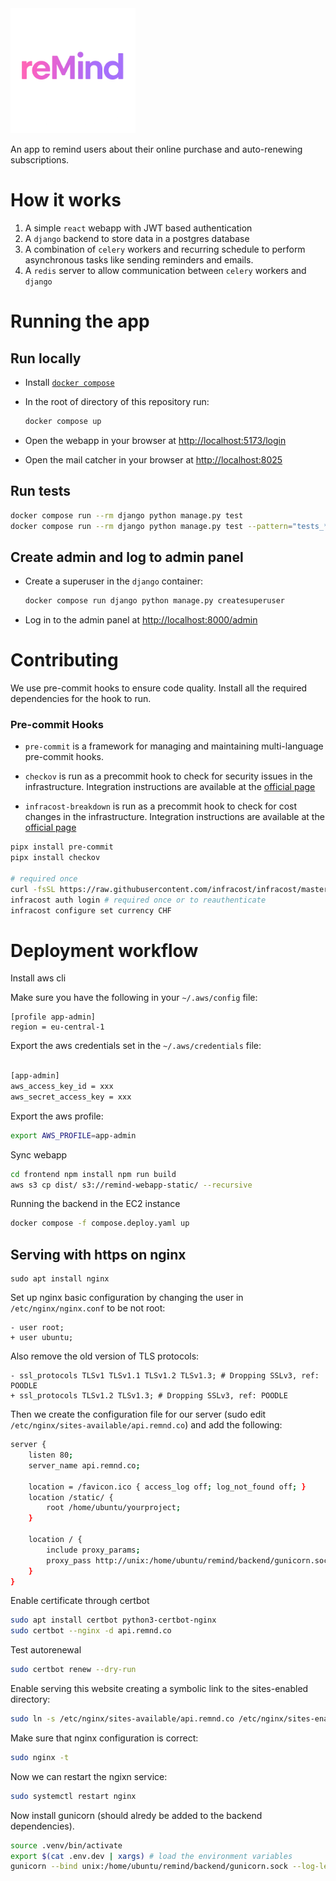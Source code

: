 <img src="./docs/reMind_Logo_transparent.png" alt="logo" width="200"/>

An app to remind users about their online purchase and auto-renewing
subscriptions.

# How it works

1. A simple `react` webapp with JWT based authentication
2. A `django` backend to store data in a postgres database
3. A combination of `celery` workers and recurring schedule to perform
   asynchronous tasks like sending reminders and emails.
4. A `redis` server to allow communication between `celery` workers and `django`

# Running the app

## Run locally

- Install
  [`docker compose`](https://docs.docker.com/compose/install/standalone/)
- In the root of directory of this repository run:

  ```bash
  docker compose up
  ```

- Open the webapp in your browser at
  [http://localhost:5173/login](http://localhost:5173/login)

- Open the mail catcher in your browser at
  [http://localhost:8025](http://localhost:8025)

## Run tests

```bash
docker compose run --rm django python manage.py test
docker compose run --rm django python manage.py test --pattern="tests_*.py" # to run specific tests

```

## Create admin and log to admin panel

- Create a superuser in the `django` container:

  ```bash
  docker compose run django python manage.py createsuperuser
  ```

- Log in to the admin panel at
  [http://localhost:8000/admin](http://localhost:8000/admin)

# Contributing

We use pre-commit hooks to ensure code quality. Install all the required
dependencies for the hook to run.

### Pre-commit Hooks

- `pre-commit` is a framework for managing and maintaining multi-language
  pre-commit hooks.

- `checkov` is run as a precommit hook to check for security issues in the
  infrastructure. Integration instructions are available at the
  [official page](https://www.checkov.io/2.Basics/Installing%20Checkov.html)

- `infracost-breakdown` is run as a precommit hook to check for cost changes in
  the infrastructure. Integration instructions are available at the
  [official page](https://www.infracost.io/docs/#2-get-api-key)

```bash
pipx install pre-commit
pipx install checkov

# required once
curl -fsSL https://raw.githubusercontent.com/infracost/infracost/master/scripts/install.sh | sh
infracost auth login # required once or to reauthenticate
infracost configure set currency CHF
```

# Deployment workflow

Install aws cli

Make sure you have the following in your `~/.aws/config` file:

```
[profile app-admin]
region = eu-central-1
```

Export the aws credentials set in the `~/.aws/credentials` file:

```bash

[app-admin]
aws_access_key_id = xxx
aws_secret_access_key = xxx
```

Export the aws profile:

```bash
export AWS_PROFILE=app-admin
```

Sync webapp

```bash
cd frontend npm install npm run build
aws s3 cp dist/ s3://remind-webapp-static/ --recursive
```

Running the backend in the EC2 instance

```bash
docker compose -f compose.deploy.yaml up
```


## Serving with https on nginx

```
sudo apt install nginx
```

Set up nginx basic configuration by changing the user in `/etc/nginx/nginx.conf` to be not root:

```git
- user root;
+ user ubuntu;
```

Also remove the old version of TLS protocols:

```git
- ssl_protocols TLSv1 TLSv1.1 TLSv1.2 TLSv1.3; # Dropping SSLv3, ref: POODLE
+ ssl_protocols TLSv1.2 TLSv1.3; # Dropping SSLv3, ref: POODLE
```

Then we create the configuration file for our server (sudo edit `/etc/nginx/sites-available/api.remnd.co`) and add the following:

```bash
server {
    listen 80;
    server_name api.remnd.co;

    location = /favicon.ico { access_log off; log_not_found off; }
    location /static/ {
        root /home/ubuntu/yourproject;
    }

    location / {
        include proxy_params;
        proxy_pass http://unix:/home/ubuntu/remind/backend/gunicorn.sock;
    }
}
```

Enable certificate through certbot

```bash
sudo apt install certbot python3-certbot-nginx
sudo certbot --nginx -d api.remnd.co
```


Test autorenewal

```bash
sudo certbot renew --dry-run
```

Enable serving this website creating a symbolic link to the sites-enabled directory:

```bash
sudo ln -s /etc/nginx/sites-available/api.remnd.co /etc/nginx/sites-enabled
```

Make sure that nginx configuration is correct:

```bash
sudo nginx -t
```

Now we can restart the ngixn service:


```bash
sudo systemctl restart nginx
```


Now install gunicorn (should alredy be added to the backend dependencies).

```bash
source .venv/bin/activate
export $(cat .env.dev | xargs) # load the environment variables
gunicorn --bind unix:/home/ubuntu/remind/backend/gunicorn.sock --log-level debug --access-logfile - --error-logfile - backend.wsgi:application
```

